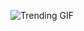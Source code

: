
<!-- GIF_SECTION -->
![Trending GIF](https://media4.giphy.com/media/v1.Y2lkPThiYjIxNzcyd3Nma2hrdTdmaHJ0NmE2Z2kzeXZmajhycmg4NW1nc3luZzl5ajQ0NiZlcD12MV9naWZzX3NlYXJjaCZjdD1n/ZVik7pBtu9dNS/giphy.gif)
<!-- END_GIF_SECTION -->
